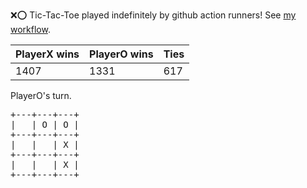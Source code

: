 :x::o: Tic-Tac-Toe played indefinitely by github action runners! See [my workflow](.github/workflows/play.yaml).

|PlayerX wins|PlayerO wins|Ties|
|-|-|-|
|1407|1331|617|

PlayerO's turn.

<pre>
+---+---+---+
|   | O | O |
+---+---+---+
|   |   | X |
+---+---+---+
|   |   | X |
+---+---+---+
</pre>